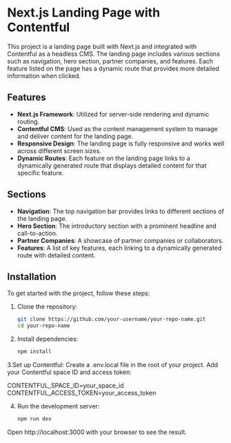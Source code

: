 # Next.js Landing Page with Contentful

This project is a landing page built with Next.js and integrated with Contentful as a headless CMS. 
The landing page includes various sections such as navigation, hero section, partner companies, and features. 
Each feature listed on the page has a dynamic route that provides more detailed information when clicked.

## Features

- **Next.js Framework**: Utilized for server-side rendering and dynamic routing.
- **Contentful CMS**: Used as the content management system to manage and deliver content for the landing page.
- **Responsive Design**: The landing page is fully responsive and works well across different screen sizes.
- **Dynamic Routes**: Each feature on the landing page links to a dynamically generated route that displays detailed content for that specific feature.

## Sections

- **Navigation**: The top navigation bar provides links to different sections of the landing page.
- **Hero Section**: The introductory section with a prominent headline and call-to-action.
- **Partner Companies**: A showcase of partner companies or collaborators.
- **Features**: A list of key features, each linking to a dynamically generated route with detailed content.

## Installation

To get started with the project, follow these steps:

1. Clone the repository:

   ```bash
   git clone https://github.com/your-username/your-repo-name.git
   cd your-repo-name

2. Install dependencies:

   ```bash
   npm install

3.Set up Contentful:
   Create a .env.local file in the root of your project.
   Add your Contentful space ID and access token:

  CONTENTFUL_SPACE_ID=your_space_id
  CONTENTFUL_ACCESS_TOKEN=your_access_token

4. Run the development server:

   ```bash
   npm run dev

Open http://localhost:3000 with your browser to see the result.
